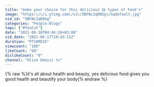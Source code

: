 ```yaml
---
title: "make your choice for this delicious 😋 types of food's"
image: "https:\/\/i.ytimg.com\/vi\/5BFNc2qKNSg\/hqdefault.jpg"
vid_id: "5BFNc2qKNSg"
categories: "People-Blogs"
tags: ["#YouCut"]
date: "2021-06-18T04:46:26+03:00"
vid_date: "2021-06-17T19:45:11Z"
duration: "PT10M53S"
viewcount: "108"
likeCount: "68"
dislikeCount: "0"
channel: "Olive Omoisi tv"
---
```

{% raw %}it's all about health and beauty, yes delicious food gives you good health and beautify your body{% endraw %}
